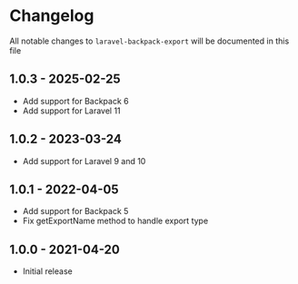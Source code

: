 # Changelog

All notable changes to `laravel-backpack-export` will be documented in this file

## 1.0.3 - 2025-02-25

- Add support for Backpack 6
- Add support for Laravel 11

## 1.0.2 - 2023-03-24

- Add support for Laravel 9 and 10

## 1.0.1 - 2022-04-05

- Add support for Backpack 5
- Fix getExportName method to handle export type

## 1.0.0 - 2021-04-20

- Initial release
